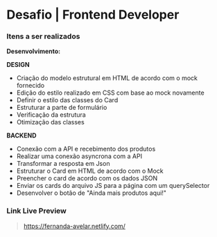 # Desafio | Frontend Developer

### Itens a ser realizados

**Desenvolvimento:**

**DESIGN**
* Criação do modelo estrutural em HTML de acordo com o mock fornecido
* Edição do estilo realizado em CSS com base ao mock novamente 
* Definir o estilo das classes do Card
* Estruturar a parte de formulário
* Verificação da estrutura
* Otimização das classes

**BACKEND**
* Conexão com a API e recebimento dos produtos
* Realizar uma conexão asyncrona com a API
* Transformar a resposta em Json
* Estruturar o Card em HTML de acordo com o Mock
* Preencher o card de acordo com os dados JSON
* Enviar os cards do arquivo JS para a página com um querySelector
* Desenvolver o botão de "Ainda mais produtos aqui!"

### Link Live Preview 

>https://fernanda-avelar.netlify.com/
